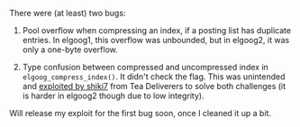 There were (at least) two bugs:

1. Pool overflow when compressing an index, if a posting list has duplicate
   entries. In elgoog1, this overflow was unbounded, but in elgoog2, it was
   only a one-byte overflow.

2. Type confusion between compressed and uncompressed index in
   `elgoog_compress_index()`. It didn't check the flag.
   This was unintended and [exploited by shiki7][1] from Tea Deliverers to solve
   both challenges (it is harder in elgoog2 though due to low integrity).

Will release my exploit for the first bug soon, once I cleaned it up a bit.

[1]: https://gist.github.com/marche147/6e7bb92d376a0f209b1b301aff418e88
